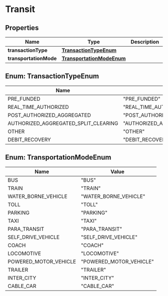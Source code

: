 
# Transit

## Properties
Name | Type | Description | Notes
------------ | ------------- | ------------- | -------------
**transactionType** | [**TransactionTypeEnum**](#TransactionTypeEnum) |  |  [optional]
**transportationMode** | [**TransportationModeEnum**](#TransportationModeEnum) |  |  [optional]


<a name="TransactionTypeEnum"></a>
## Enum: TransactionTypeEnum
Name | Value
---- | -----
PRE_FUNDED | &quot;PRE_FUNDED&quot;
REAL_TIME_AUTHORIZED | &quot;REAL_TIME_AUTHORIZED&quot;
POST_AUTHORIZED_AGGREGATED | &quot;POST_AUTHORIZED_AGGREGATED&quot;
AUTHORIZED_AGGREGATED_SPLIT_CLEARING | &quot;AUTHORIZED_AGGREGATED_SPLIT_CLEARING&quot;
OTHER | &quot;OTHER&quot;
DEBIT_RECOVERY | &quot;DEBIT_RECOVERY&quot;


<a name="TransportationModeEnum"></a>
## Enum: TransportationModeEnum
Name | Value
---- | -----
BUS | &quot;BUS&quot;
TRAIN | &quot;TRAIN&quot;
WATER_BORNE_VEHICLE | &quot;WATER_BORNE_VEHICLE&quot;
TOLL | &quot;TOLL&quot;
PARKING | &quot;PARKING&quot;
TAXI | &quot;TAXI&quot;
PARA_TRANSIT | &quot;PARA_TRANSIT&quot;
SELF_DRIVE_VEHICLE | &quot;SELF_DRIVE_VEHICLE&quot;
COACH | &quot;COACH&quot;
LOCOMOTIVE | &quot;LOCOMOTIVE&quot;
POWERED_MOTOR_VEHICLE | &quot;POWERED_MOTOR_VEHICLE&quot;
TRAILER | &quot;TRAILER&quot;
INTER_CITY | &quot;INTER_CITY&quot;
CABLE_CAR | &quot;CABLE_CAR&quot;



